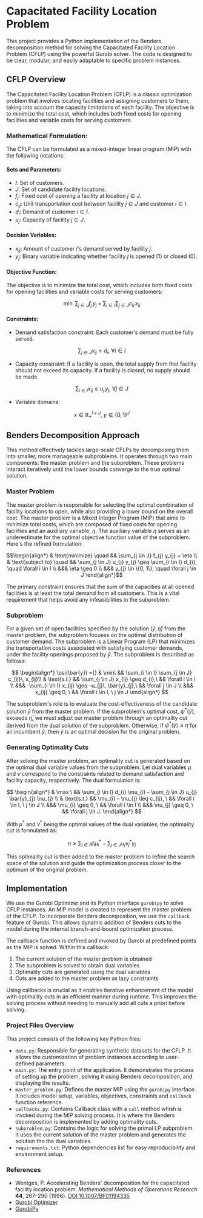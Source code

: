 # Capacitated Facility Location Problem

This project provides a Python implementation of the Benders decomposition method for solving the Capacitated Facility Location Problem (CFLP) using the powerful Gurobi solver. The code is designed to be clear, modular, and easily adaptable to specific problem instances.

## CFLP Overview

The Capacitated Facility Location Problem (CFLP) is a classic optimization problem that involves locating facilities and assigning customers to them, taking into account the capacity limitations of each facility. The objective is to minimize the total cost, which includes both fixed costs for opening facilities and variable costs for serving customers.

### Mathematical Formulation:

The CFLP can be formulated as a mixed-integer linear program (MIP) with the following notations:

#### Sets and Parameters:

- $I$: Set of customers.
- $J$: Set of candidate facility locations.
- $f_{j}$: Fixed cost of opening a facility at location $j \in J$.
- $c_{ij}$: Unit transportation cost between facility $j \in J$ and customer $i \in I$.
- $d_{i}$: Demand of customer $i \in I$.
- $u_{j}$: Capacity of facility $j \in J$.

#### Decision Variables:

- $x_{ij}$: Amount of customer $i$'s demand served by facility $j$.
- $y_{j}$: Binary variable indicating whether facility $j$ is opened (1) or closed (0).

#### Objective Function:

The objective is to minimize the total cost, which includes both fixed costs for opening facilities and variable costs for serving customers:

$$\min\ \sum_{j \in J} f_{j}\, y_{j} + \sum_{i \in I} \sum_{j \in J} c_{ij}\, x_{ij}$$

#### Constraints:

- Demand satisfaction constraint: Each customer's demand must be fully served. 

$$ \sum_{j \in J} x_{ij} \geq d_{i},\ \forall i \in I$$

- Capacity constraint: If a facility is open, the total supply from that facility should not exceed its capacity. If a facility is closed, no supply should be made. 

$$ \sum_{i \in I} x_{ij} \leq u_{j}\, y_{j},\ \forall j \in J$$

- Variable domains:

$$x \in \mathbb{R}^{I \times J}_+,\ y \in \{0, 1\}^{J}$$

## Benders Decomposition Approach

This method effectively tackles large-scale CFLPs by decomposing them into smaller, more manageable subproblems. It operates through two main components: the master problem and the subproblem. These problems interact iteratively until the lower bounds converge to the true optimal solution.


### Master Problem

The master problem is responsible for selecting the optimal combination of facility locations to open, while also providing a lower bound on the overall cost. The master problem is a Mixed Integer Program (MIP) that aims to minimize total costs, which are composed of fixed costs for opening facilities and an auxiliary variable, $\eta$. The auxiliary variable $\eta$ serves as an underestimate for the optimal objective function value of the subproblem. Here's the refined formulation:

```math
\begin{align*}
    & \text{minimize} \quad && \sum_{j \in J} f_{j} y_{j} + \eta \\
    & \text{subject to} \quad && \sum_{j \in J} u_{j} y_{j} \geq \sum_{i \in I} d_{i}, \quad \forall i \in I \\
    &&& \eta \geq 0 \\
    &&& y_{j} \in \{0, 1\}, \quad \forall j \in J
\end{align*}
```

The primary constraint ensures that the sum of the capacities at all opened facilities is at least the total demand from all customers. This is a vital requirement that helps avoid any infeasibilities in the subproblem.

### Subproblem

For a given set of open facilities specified by the solution $(\bar{y}, \bar{\eta})$ from the master problem, the subproblem focuses on the optimal distribution of customer demand. The subproblem is a Linear Program (LP) that minimizes the transportation costs associated with satisfying customer demands, under the facility openings proposed by $\bar{y}$. The subproblem is described as follows:

$$
\begin{align*}
    \psi(\bar{y}) ={} & \min\ && \sum_{i \in I} \sum_{j \in J} c_{ij}\, x_{ij}\\
    & \text{s.t.} && \sum_{j \in J} x_{ij} \geq d_{i},\ && \forall i \in I \\
    &&& -\sum_{i \in I} x_{ij} \geq -u_{j}\, \bar{y}_{j},\ && \forall j \in J \\
    &&& x_{ij} \geq 0, \ && \forall i \in I, \ j \in J
\end{align*}
$$

The subproblem's role is to evaluate the cost-effectiveness of the candidate solution $\bar{y}$ from the master problem. If the subproblem's optimal cost, $\psi^*(\bar{y})$, exceeds $\bar{\eta}$, we must adjust our master problem through an optimality cut derived from the dual solution of the subproblem. Otherwise, if $\psi^*(\bar{y}) \leq \bar{\eta}$ for an incumbent $\bar{y}$, then $\bar{y}$ is an optimal decision for the original problem.

### Generating Optimality Cuts

After solving the master problem, an optimality cut is generated based on the optimal dual variable values from the subproblem. Let dual variables $\mu$ and $\nu$ correspond to the constraints related to demand satisfaction and facility capacity, respectively. The dual formulation is:

$$
\begin{align*}
    & \max \ && \sum_{i \in I} d_{i} \mu_{i} - \sum_{j \in J} u_{j} \bar{y}_{j} \nu_{j} \\
    & \text{s.t.} && \mu_{i} - \nu_{j} \leq c_{ij}, \ && \forall i \in I, \ j \in J \\
    &&& \mu_{i} \geq 0, \ && \forall i \in I \\
    &&& \nu_{j} \geq 0, \ && \forall j \in J.
\end{align*}
$$

With $\mu^*$ and $\nu^*$ being the optimal values of the dual variables, the optimality cut is formulated as:

$$
\eta \geq \sum_{i \in I} d_{i} \mu^*_{i} - \sum_{j \in J} u_{j} \nu^*_{j} y_{j}
$$

This optimality cut is then added to the master problem to refine the search space of the solution and guide the optimization process closer to the optimum of the original problem.

## Implementation

We use the Gurobi Optimizer and its Python interface `gurobipy` to solve CFLP instances.
An MIP model is created to represent the master problem of the CFLP. To incorporate Benders decomposition, we use the `callback` feature of Gurobi. This allows dynamic addition of Benders cuts to the model during the internal branch-and-bound optimization process.

The callback function is defined and invoked by Gurobi at predefined points as the MIP is solved. Within this callback:

1. The current solution of the master problem is obtained
1. The subproblem is solved to obtain dual variables
1. Optimality cuts are generated using the dual variables
1. Cuts are added to the master problem as lazy constraints

Using callbacks is crucial as it enables iterative enhancement of the model with optimality cuts in an efficient manner during runtime. This improves the solving process without needing to manually add all cuts a priori before solving.

### Project Files Overview

This project consists of the following key Python files:

- `data.py`: Responsible for generating synthetic datasets for the CFLP. It allows the customization of problem instances according to user-defined parameters.
- `main.py`: The entry point of the application. It demonstrates the process of setting up the problem, solving it using Benders decomposition, and displaying the results.
- `master_problem.py`: Defines the master MIP using the `gurobipy` interface. It ncludes model setup, variables, objectives, constraints and `callback` function reference.
- `callbacks.py`: Contains Callback class with a `call` method whish is invoked during the MIP solving process. It is where the Benders decomposition is implemented by adding optimality cuts.
- `subproblem.py`: Contains the logic for solving the primal LP subproblem. It uses the current solution of the master problem and generates the solution tho the dual variables.
- `requirements.txt`: Python dependencies list for easy reproducibility and environment setup.

### References

- Wentges, P. Accelerating Benders' decomposition for the capacitated facility location problem. *Mathematical Methods of Operations Research* **44**, 267–290 (1996). [DOI:10.1007/BF01194335](https://doi.org/10.1007/BF01194335)
- [Gurobi Optimizer](https://www.gurobi.com/solutions/gurobi-optimizer/)
- [GurobiPy](https://pypi.org/project/gurobipy/)
